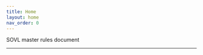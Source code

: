 ```yaml
---
title: Home
layout: home
nav_order: 0
---
```

SOVL master rules document


----

[use this template]: https://github.com/just-the-docs/just-the-docs-template/generate
